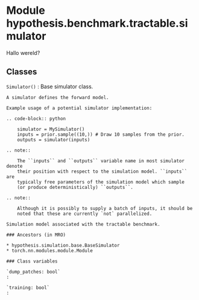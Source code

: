 Module hypothesis.benchmark.tractable.simulator
===============================================
Hallo wereld?

Classes
-------

`Simulator()`
:   Base simulator class.
    
    A simulator defines the forward model.
    
    Example usage of a potential simulator implementation:
    
    .. code-block:: python
    
        simulator = MySimulator()
        inputs = prior.sample((10,)) # Draw 10 samples from the prior.
        outputs = simulator(inputs)
    
    .. note::
    
        The ``inputs`` and ``outputs`` variable name in most simulator denote
        their position with respect to the simulation model. ``inputs`` are
        typically free parameters of the simulation model which sample
        (or produce deterministically) ``outputs``.
    
    .. note::
    
        Although it is possibly to supply a batch of inputs, it should be
        noted that these are currently `not` parallelized.
    
    Simulation model associated with the tractable benchmark.

    ### Ancestors (in MRO)

    * hypothesis.simulation.base.BaseSimulator
    * torch.nn.modules.module.Module

    ### Class variables

    `dump_patches: bool`
    :

    `training: bool`
    :